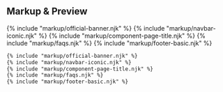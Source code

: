 ﻿## Markup & Preview

{% include "markup/official-banner.njk" %}
{% include "markup/navbar-iconic.njk" %}
{% include "markup/component-page-title.njk" %}
{% include "markup/faqs.njk" %}
{% include "markup/footer-basic.njk" %}

``` html
{% include "markup/official-banner.njk" %}
{% include "markup/navbar-iconic.njk" %}
{% include "markup/component-page-title.njk" %}
{% include "markup/faqs.njk" %}
{% include "markup/footer-basic.njk" %}
```
